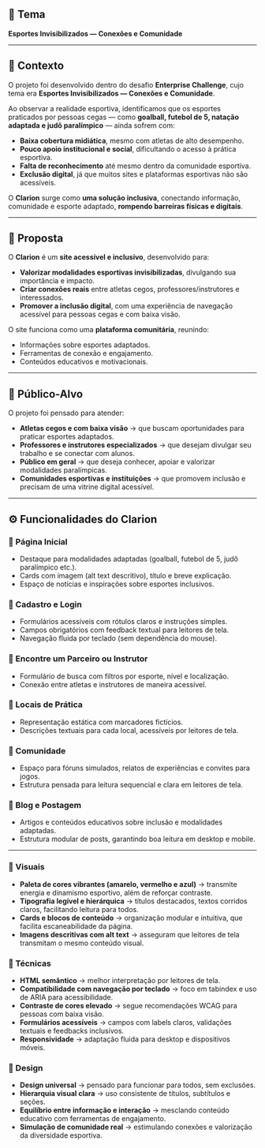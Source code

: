 
## 📌 Tema  
**Esportes Invisibilizados — Conexões e Comunidade**  

---

## 📌 Contexto 
O projeto foi desenvolvido dentro do desafio **Enterprise Challenge**, cujo tema era **Esportes
 Invisibilizados — Conexões e Comunidade**.

Ao observar a realidade esportiva, identificamos que os esportes praticados por pessoas cegas — como  **goalball, futebol de 5, natação adaptada e judô paralímpico** — ainda sofrem com:
- **Baixa cobertura midiática**, mesmo com atletas de alto desempenho.  
- **Pouco apoio institucional e social**, dificultando o acesso à prática esportiva.  
- **Falta de reconhecimento** até mesmo dentro da comunidade esportiva.  
- **Exclusão digital**, já que muitos sites e plataformas esportivas não são acessíveis. 

O **Clarion** surge como **uma solução inclusiva**, conectando informação, comunidade e esporte adaptado, **rompendo barreiras físicas e digitais**.

---

## 🎯 Proposta  
O **Clarion** é um **site acessível e inclusivo**, desenvolvido para:
- **Valorizar modalidades esportivas invisibilizadas**, divulgando sua importância e impacto.  
- **Criar conexões reais** entre atletas cegos, professores/instrutores e interessados.  
- **Promover a inclusão digital**, com uma experiência de navegação acessível para pessoas cegas e com baixa visão.  

O site funciona como uma **plataforma comunitária**, reunindo:  
- Informações sobre esportes adaptados.  
- Ferramentas de conexão e engajamento.  
- Conteúdos educativos e motivacionais.  

---

## 👥 Público-Alvo  
O projeto foi pensado para atender:  
- **Atletas cegos e com baixa visão** → que buscam oportunidades para praticar esportes adaptados.  
- **Professores e instrutores especializados** → que desejam divulgar seu trabalho e se conectar com alunos.  
- **Público em geral** → que deseja conhecer, apoiar e valorizar modalidades paralímpicas.  
- **Comunidades esportivas e instituições** → que promovem inclusão e precisam de uma vitrine digital acessível.  

---

## ⚙️ Funcionalidades do Clarion  

### 🔹 Página Inicial  
- Destaque para modalidades adaptadas (goalball, futebol de 5, judô paralímpico etc.).  
- Cards com imagem (alt text descritivo), título e breve explicação.  
- Espaço de notícias e inspirações sobre esportes inclusivos.  

### 🔹 Cadastro e Login  
- Formulários acessíveis com rótulos claros e instruções simples.  
- Campos obrigatórios com feedback textual para leitores de tela.  
- Navegação fluida por teclado (sem dependência do mouse).  

### 🔹 Encontre um Parceiro ou Instrutor  
- Formulário de busca com filtros por esporte, nível e localização.  
- Conexão entre atletas e instrutores de maneira acessível. 

### 🔹 Locais de Prática  
- Representação estática com marcadores fictícios.  
- Descrições textuais para cada local, acessíveis por leitores de tela. 

### 🔹 Comunidade  
- Espaço para fóruns simulados, relatos de experiências e convites para jogos.  
- Estrutura pensada para leitura sequencial e clara em leitores de tela.  

### 🔹 Blog e Postagem  
- Artigos e conteúdos educativos sobre inclusão e modalidades adaptadas.  
- Estrutura modular de posts, garantindo boa leitura em desktop e mobile.  

---

### 📌 Visuais  
- **Paleta de cores vibrantes (amarelo, vermelho e azul)** → transmite energia e dinamismo esportivo, além de reforçar contraste.  
- **Tipografia legível e hierárquica** → títulos destacados, textos corridos claros, facilitando leitura para todos.  
- **Cards e blocos de conteúdo** → organização modular e intuitiva, que facilita escaneabilidade da página.  
- **Imagens descritivas com alt text** → asseguram que leitores de tela transmitam o mesmo conteúdo visual.  

### 📌 Técnicas  
- **HTML semântico** → melhor interpretação por leitores de tela.  
- **Compatibilidade com navegação por teclado** → foco em tabindex e uso de ARIA para acessibilidade.  
- **Contraste de cores elevado** → segue recomendações WCAG para pessoas com baixa visão.  
- **Formulários acessíveis** → campos com labels claros, validações textuais e feedbacks inclusivos.  
- **Responsividade** → adaptação fluida para desktop e dispositivos móveis.  

### 📌 Design  
- **Design universal** → pensado para funcionar para todos, sem exclusões.  
- **Hierarquia visual clara** → uso consistente de títulos, subtítulos e seções.  
- **Equilíbrio entre informação e interação** → mesclando conteúdo educativo com ferramentas de engajamento.  
- **Simulação de comunidade real** → estimulando conexões e valorização da diversidade esportiva.  

